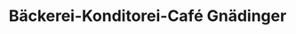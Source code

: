 ---
title: "Bäckerei-Konditorei-Café Gnädinger"
url: /andelfingen/baeckerei-konditorei-cafe-gnaedinger/
shop: Bäckerei
---